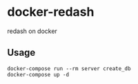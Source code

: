 # docker-redash
redash on docker

## Usage
```
docker-compose run --rm server create_db
docker-compose up -d
```
